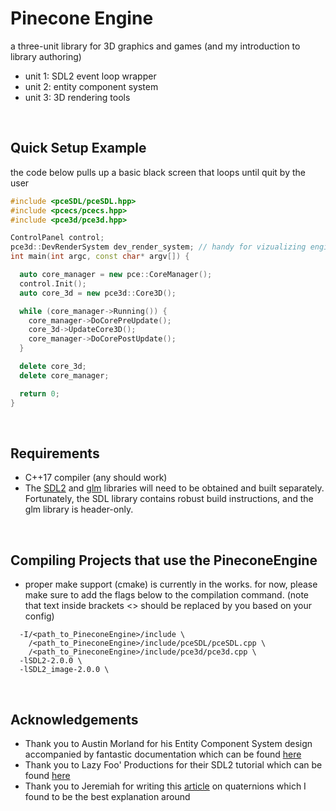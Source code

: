 # Pinecone Engine
a three-unit library for 3D graphics and games (and my introduction to library authoring)
- unit 1: SDL2 event loop wrapper 
- unit 2: entity component system 
- unit 3: 3D rendering tools
<br/>

## Quick Setup Example
the code below pulls up a basic black screen that loops until quit by the user
```c++
#include <pceSDL/pceSDL.hpp>
#include <pcecs/pcecs.hpp>
#include <pce3d/pce3d.hpp>

ControlPanel control;
pce3d::DevRenderSystem dev_render_system; // handy for vizualizing engine functionalities while deving
int main(int argc, const char* argv[]) {

  auto core_manager = new pce::CoreManager();
  control.Init();
  auto core_3d = new pce3d::Core3D();

  while (core_manager->Running()) {
    core_manager->DoCorePreUpdate();
    core_3d->UpdateCore3D();
    core_manager->DoCorePostUpdate();
  }

  delete core_3d;
  delete core_manager;

  return 0;
}
```
<br/>


## Requirements
- C++17 compiler (any should work)
- The [SDL2](https://github.com/libsdl-org/SDL) and [glm](https://github.com/g-truc/glm) libraries will need to be obtained and built separately. Fortunately, the SDL library contains robust build instructions, and the glm library is header-only.
<br/>


## Compiling Projects that use the PineconeEngine
- proper make support (cmake) is currently in the works. for now, please make sure to add the flags below to the compilation command. (note that text inside brackets <> should be replaced by you based on your config)
```
  -I/<path_to_PineconeEngine>/include \
    /<path_to_PineconeEngine>/include/pceSDL/pceSDL.cpp \
    /<path_to_PineconeEngine>/include/pce3d/pce3d.cpp \
  -lSDL2-2.0.0 \
  -lSDL2_image-2.0.0 \
```
<br/>

## Acknowledgements
- Thank you to Austin Morland for his Entity Component System design accompanied by fantastic documentation which can be found [here](https://austinmorlan.com/posts/entity_component_system/)
- Thank you to Lazy Foo' Productions for their SDL2 tutorial which can be found [here](https://lazyfoo.net/tutorials/SDL/)
- Thank you to Jeremiah for writing this [article](https://www.3dgep.com/understanding-quaternions/) on quaternions which I found to be the best explanation around
